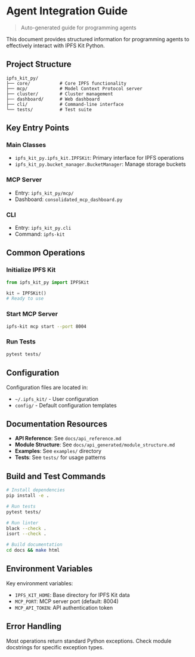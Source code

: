 # Agent Integration Guide

> Auto-generated guide for programming agents

This document provides structured information for programming agents to effectively interact with IPFS Kit Python.

## Project Structure

```
ipfs_kit_py/
├── core/           # Core IPFS functionality
├── mcp/            # Model Context Protocol server
├── cluster/        # Cluster management
├── dashboard/      # Web dashboard
├── cli/            # Command-line interface
└── tests/          # Test suite
```

## Key Entry Points

### Main Classes
- `ipfs_kit_py.ipfs_kit.IPFSKit`: Primary interface for IPFS operations
- `ipfs_kit_py.bucket_manager.BucketManager`: Manage storage buckets

### MCP Server
- Entry: `ipfs_kit_py/mcp/`
- Dashboard: `consolidated_mcp_dashboard.py`

### CLI
- Entry: `ipfs_kit_py.cli`
- Command: `ipfs-kit`

## Common Operations

### Initialize IPFS Kit
```python
from ipfs_kit_py import IPFSKit

kit = IPFSKit()
# Ready to use
```

### Start MCP Server
```bash
ipfs-kit mcp start --port 8004
```

### Run Tests
```bash
pytest tests/
```

## Configuration

Configuration files are located in:
- `~/.ipfs_kit/` - User configuration
- `config/` - Default configuration templates

## Documentation Resources

- **API Reference**: See `docs/api_reference.md`
- **Module Structure**: See `docs/api_generated/module_structure.md`
- **Examples**: See `examples/` directory
- **Tests**: See `tests/` for usage patterns

## Build and Test Commands

```bash
# Install dependencies
pip install -e .

# Run tests
pytest tests/

# Run linter
black --check .
isort --check .

# Build documentation
cd docs && make html
```

## Environment Variables

Key environment variables:
- `IPFS_KIT_HOME`: Base directory for IPFS Kit data
- `MCP_PORT`: MCP server port (default: 8004)
- `MCP_API_TOKEN`: API authentication token

## Error Handling

Most operations return standard Python exceptions. Check module docstrings for specific exception types.
